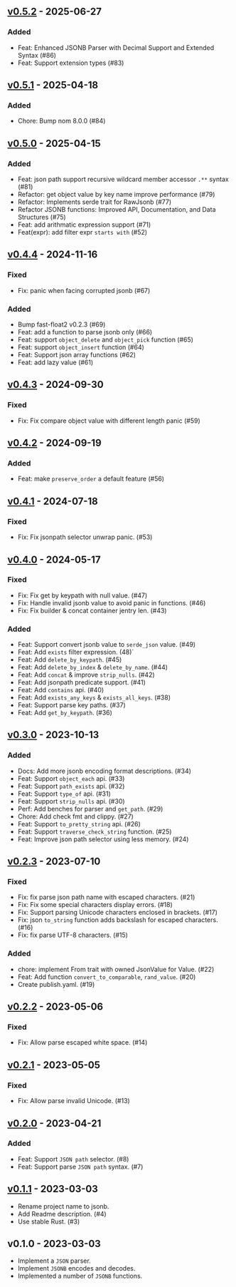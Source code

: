 ## [v0.5.2] - 2025-06-27

### Added

- Feat: Enhanced JSONB Parser with Decimal Support and Extended Syntax (#86)
- Feat: Support extension types (#83)

## [v0.5.1] - 2025-04-18

### Added

- Chore: Bump nom 8.0.0 (#84)

## [v0.5.0] - 2025-04-15

### Added

- Feat: json path support recursive wildcard member accessor `.**` syntax (#81)
- Refactor: get object value by key name improve performance (#79)
- Refactor: Implements serde trait for RawJsonb (#77)
- Refactor JSONB functions: Improved API, Documentation, and Data Structures (#75)
- Feat: add arithmatic expression support (#71)
- Feat(expr): add filter expr `starts with` (#52)

## [v0.4.4] - 2024-11-16

### Fixed

- Fix: panic when facing corrupted jsonb (#67)

### Added

- Bump fast-float2 v0.2.3  (#69)
- Feat: add a function to parse jsonb only (#66)
- Feat: support `object_delete` and `object_pick` function (#65)
- Feat: support `object_insert` function (#64)
- Feat: Support json array functions (#62)
- Feat: add lazy value (#61)

## [v0.4.3] - 2024-09-30

### Fixed

- Fix: Fix compare object value with different length panic (#59)

## [v0.4.2] - 2024-09-19

### Added

- Feat: make `preserve_order` a default feature (#56)

## [v0.4.1] - 2024-07-18

### Fixed

- Fix: Fix jsonpath selector unwrap panic. (#53)

## [v0.4.0] - 2024-05-17

### Fixed

- Fix: Fix get by keypath with null value. (#47)
- Fix: Handle invalid jsonb value to avoid panic in functions. (#46)
- Fix: Fix builder & concat container jentry len. (#43)

### Added

- Feat: Support convert jsonb value to `serde_json` value. (#49)
- Feat: Add `exists` filter expression. (48)`
- Feat: Add `delete_by_keypath`. (#45)
- Feat: Add `delete_by_index` & `delete_by_name`. (#44)
- Feat: Add `concat` & improve `strip_nulls`. (#42)
- Feat: Add jsonpath predicate support. (#41)
- Feat: Add `contains` api. (#40)
- Feat: Add `exists_any_keys` & `exists_all_keys`. (#38)
- Feat: Support parse key paths. (#37)
- Feat: Add `get_by_keypath`. (#36)

## [v0.3.0] - 2023-10-13

### Added

- Docs: Add more jsonb encoding format descriptions. (#34)
- Feat: Support `object_each` api. (#33)
- Feat: Support `path_exists` api. (#32)
- Feat: Support `type_of` api. (#31)
- Feat: Support `strip_nulls` api. (#30)
- Perf: Add benches for parser and `get_path`. (#29)
- Chore: Add check fmt and clippy. (#27)
- Feat: Support `to_pretty_string` api. (#26)
- Feat: Support `traverse_check_string` function. (#25)
- Feat: Improve json path selector using less memory. (#24)

## [v0.2.3] - 2023-07-10

### Fixed

- Fix: fix parse json path name with escaped characters. (#21)
- Fix: Fix some special characters display errors. (#18)
- Fix: Support parsing Unicode characters enclosed in brackets. (#17)
- Fix: json `to_string` function adds backslash for escaped characters. (#16)
- Fix: fix parse UTF-8 characters. (#15)

### Added

- chore: implement From trait with owned JsonValue for Value. (#22)
- Feat: Add function `convert_to_comparable`, `rand_value`. (#20)
- Create publish.yaml. (#19)

## [v0.2.2] - 2023-05-06

### Fixed

- Fix: Allow parse escaped white space. (#14)

## [v0.2.1] - 2023-05-05

### Fixed

- Fix: Allow parse invalid Unicode. (#13)

## [v0.2.0] - 2023-04-21

### Added

- Feat: Support `JSON path` selector. (#8)
- Feat: Support parse `JSON path` syntax. (#7)

## [v0.1.1] - 2023-03-03

- Rename project name to jsonb.
- Add Readme description. (#4)
- Use stable Rust. (#3)

## v0.1.0 - 2023-03-03

- Implement a `JSON` parser.
- Implement `JSONB` encodes and decodes.
- Implemented a number of `JSONB` functions.

[v0.5.2]: https://github.com/databendlabs/jsonb/compare/v0.5.1...v0.5.2
[v0.5.1]: https://github.com/databendlabs/jsonb/compare/v0.5.0...v0.5.1
[v0.5.0]: https://github.com/databendlabs/jsonb/compare/v0.4.4...v0.5.0
[v0.4.4]: https://github.com/databendlabs/jsonb/compare/v0.4.3...v0.4.4
[v0.4.3]: https://github.com/databendlabs/jsonb/compare/v0.4.2...v0.4.3
[v0.4.2]: https://github.com/databendlabs/jsonb/compare/v0.4.1...v0.4.2
[v0.4.1]: https://github.com/databendlabs/jsonb/compare/v0.4.0...v0.4.1
[v0.4.0]: https://github.com/databendlabs/jsonb/compare/v0.3.0...v0.4.0
[v0.3.0]: https://github.com/databendlabs/jsonb/compare/v0.2.3...v0.3.0
[v0.2.3]: https://github.com/databendlabs/jsonb/compare/v0.2.2...v0.2.3
[v0.2.2]: https://github.com/databendlabs/jsonb/compare/v0.2.1...v0.2.2
[v0.2.1]: https://github.com/databendlabs/jsonb/compare/v0.2.0...v0.2.1
[v0.2.0]: https://github.com/databendlabs/jsonb/compare/v0.1.1...v0.2.0
[v0.1.1]: https://github.com/databendlabs/jsonb/compare/v0.1.0...v0.1.1
